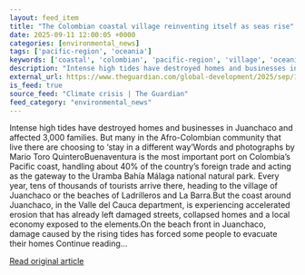 ```yaml
---
layout: feed_item
title: "The Colombian coastal village reinventing itself as seas rise"
date: 2025-09-11 12:00:05 +0000
categories: [environmental_news]
tags: ['pacific-region', 'oceania']
keywords: ['coastal', 'colombian', 'pacific-region', 'village', 'oceania']
description: "Intense high tides have destroyed homes and businesses in Juanchaco and affected 3,000 families"
external_url: https://www.theguardian.com/global-development/2025/sep/11/colombian-coastal-erosion-uramba-bahia-malaga-national-natural-park
is_feed: true
source_feed: "Climate crisis | The Guardian"
feed_category: "environmental_news"
---
```


Intense high tides have destroyed homes and businesses in Juanchaco and affected 3,000 families. But many in the Afro-Colombian community that live there are choosing to ‘stay in a different way’Words and photographs by Mario Toro QuinteroBuenaventura is the most important port on Colombia’s Pacific coast, handling about 40% of the country’s foreign trade and acting as the gateway to the Uramba Bahía Málaga national natural park. Every year, tens of thousands of tourists arrive there, heading to the village of Juanchaco or the beaches of Ladrilleros and La Barra.But the coast around Juanchaco, in the Valle del Cauca department, is experiencing accelerated erosion that has already left damaged streets, collapsed homes and a local economy exposed to the elements.On the beach front in Juanchaco, damage caused by the rising tides has forced some people to evacuate their homes Continue reading...

[Read original article](https://www.theguardian.com/global-development/2025/sep/11/colombian-coastal-erosion-uramba-bahia-malaga-national-natural-park)
